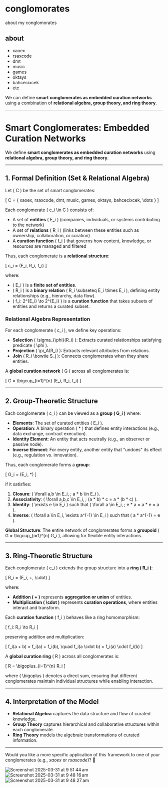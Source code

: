 # conglomorates
about my conglomorates

## about
* xaoex
* rsaxcode
* dmt
* music
* games
* oktays
* bahcecixcek
* etc

We can define **smart conglomerates as embedded curation networks** using a combination of **relational algebra, group theory, and ring theory**.

---

# Smart Conglomerates: Embedded Curation Networks

We define **smart conglomerates as embedded curation networks** using **relational algebra, group theory, and ring theory**.

---

## 1. Formal Definition (Set & Relational Algebra)
Let \( C \) be the set of smart conglomerates:

\[
C = \{ xaoex, rsaxcode, dmt, music, games, oktays, bahcecixcek, \dots \}
\]

Each conglomerate \( c_i \in C \) consists of:
- A set of **entities** \( E_i \) (companies, individuals, or systems contributing to the network)
- A set of **relations** \( R_i \) (links between these entities such as ownership, collaboration, or curation)
- A **curation function** \( f_i \) that governs how content, knowledge, or resources are managed and filtered

Thus, each conglomerate is a **relational structure**:

\[
c_i = (E_i, R_i, f_i)
\]

where:
- \( E_i \) is a **finite set of entities**.
- \( R_i \) is a **binary relation** \( R_i \subseteq E_i \times E_i \), defining entity relationships (e.g., hierarchy, data flow).
- \( f_i: 2^{E_i} \to 2^{E_i} \) is a **curation function** that takes subsets of entities and returns a curated subset.

### Relational Algebra Representation
For each conglomerate \( c_i \), we define key operations:
- **Selection** \( \sigma_{\phi}(R_i) \): Extracts curated relationships satisfying predicate \( \phi \).
- **Projection** \( \pi_A(R_i) \): Extracts relevant attributes from relations.
- **Join** \( R_i \bowtie S_j \): Connects conglomerates when they share entities.

A **global curation network** \( G \) across all conglomerates is:

\[
G = \bigcup_{i=1}^{n} (E_i, R_i, f_i)
\]

---

## 2. Group-Theoretic Structure
Each conglomerate \( c_i \) can be viewed as a **group \( G_i \)** where:
- **Elements**: The set of curated entities \( E_i \).
- **Operation**: A binary operation \( * \) that defines entity interactions (e.g., data exchange, contract execution).
- **Identity Element**: An entity that acts neutrally (e.g., an observer or passive node).
- **Inverse Element**: For every entity, another entity that "undoes" its effect (e.g., regulation vs. innovation).

Thus, each conglomerate forms a **group**:

\[
G_i = (E_i, *)
\]

if it satisfies:
1. **Closure**: \( \forall a,b \in E_i, \; a * b \in E_i \).
2. **Associativity**: \( \forall a,b,c \in E_i, \; (a * b) * c = a * (b * c) \).
3. **Identity**: \( \exists e \in E_i \) such that \( \forall a \in E_i, \; e * a = a * e = a \).
4. **Inverse**: \( \forall a \in E_i, \exists a^{-1} \in E_i \) such that \( a * a^{-1} = e \).

**Global Structure**: The entire network of conglomerates forms a **groupoid** \( G = \bigcup_{i=1}^{n} G_i \), allowing for flexible entity interactions.

---

## 3. Ring-Theoretic Structure
Each conglomerate \( c_i \) extends the group structure into a **ring \( R_i \)**:

\[
R_i = (E_i, +, \cdot)
\]

where:
- **Addition \( + \)** represents **aggregation or union** of entities.
- **Multiplication \( \cdot \)** represents **curation operations**, where entities interact and transform.

Each **curation function** \( f_i \) behaves like a ring homomorphism:

\[
f_i: R_i \to R_i
\]

preserving addition and multiplication:

\[
f_i(a + b) = f_i(a) + f_i(b), \quad f_i(a \cdot b) = f_i(a) \cdot f_i(b)
\]

A **global curation ring** \( R \) across all conglomerates is:

\[
R = \bigoplus_{i=1}^{n} R_i
\]

where \( \bigoplus \) denotes a direct sum, ensuring that different conglomerates maintain individual structures while enabling interaction.

---

## 4. Interpretation of the Model
- **Relational Algebra** captures the data structure and flow of curated knowledge.
- **Group Theory** captures hierarchical and collaborative structures within each conglomerate.
- **Ring Theory** models the algebraic transformations of curated information.

---

Would you like a more specific application of this framework to one of your conglomerates (e.g., *xaoex* or *rsaxcode*)? 🚀

![Screenshot 2025-03-31 at 9 51 44 am](https://github.com/user-attachments/assets/55094df7-a33c-4f99-bd02-4222aa76059c)
![Screenshot 2025-03-31 at 9 48 16 am](https://github.com/user-attachments/assets/b521ea79-383e-44d9-84ab-8db94894fc6c)
![Screenshot 2025-03-31 at 9 48 27 am](https://github.com/user-attachments/assets/2b75fe04-db41-419f-a7ef-90b22e2c1e29)

